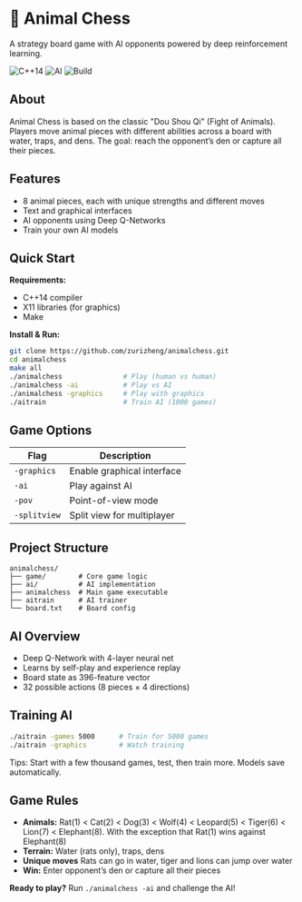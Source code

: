 # 🦁 Animal Chess

A strategy board game with AI opponents powered by deep reinforcement learning.

![C++14](https://img.shields.io/badge/C%2B%2B-14-blue)
![AI](https://img.shields.io/badge/AI-Deep%20Q--Network-green)
![Build](https://img.shields.io/badge/build-passing-brightgreen)

## About

Animal Chess is based on the classic "Dou Shou Qi" (Fight of Animals). Players move animal pieces with different abilities across a board with water, traps, and dens. The goal: reach the opponent’s den or capture all their pieces.

## Features

- 8 animal pieces, each with unique strengths and different moves
- Text and graphical interfaces
- AI opponents using Deep Q-Networks
- Train your own AI models

## Quick Start

**Requirements:**  
- C++14 compiler  
- X11 libraries (for graphics)  
- Make

**Install & Run:**
```bash
git clone https://github.com/zurizheng/animalchess.git
cd animalchess
make all
./animalchess               # Play (human vs human)
./animalchess -ai           # Play vs AI
./animalchess -graphics     # Play with graphics
./aitrain                   # Train AI (1000 games)
```

## Game Options

| Flag         | Description                   |
|--------------|-------------------------------|
| `-graphics`  | Enable graphical interface    |
| `-ai`        | Play against AI               |
| `-pov`       | Point-of-view mode            |
| `-splitview` | Split view for multiplayer    |

## Project Structure

```
animalchess/
├── game/        # Core game logic
├── ai/          # AI implementation
├── animalchess  # Main game executable
├── aitrain      # AI trainer
└── board.txt    # Board config
```

## AI Overview

- Deep Q-Network with 4-layer neural net
- Learns by self-play and experience replay
- Board state as 396-feature vector
- 32 possible actions (8 pieces × 4 directions)

## Training AI

```bash
./aitrain -games 5000      # Train for 5000 games
./aitrain -graphics        # Watch training
```
Tips: Start with a few thousand games, test, then train more. Models save automatically.

## Game Rules

- **Animals:** Rat(1) < Cat(2) < Dog(3) < Wolf(4) < Leopard(5) < Tiger(6) < Lion(7) < Elephant(8). With the exception that Rat(1) wins against Elephant(8)
- **Terrain:** Water (rats only), traps, dens
- **Unique moves** Rats can go in water, tiger and lions can jump over water
- **Win:** Enter opponent’s den or capture all their pieces

**Ready to play?** Run `./animalchess -ai` and challenge the AI!